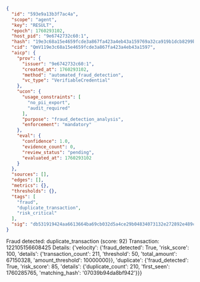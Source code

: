 ```json
{
  "id": "593e9a13b3f7ac4a",
  "scope": "agent",
  "key": "RESULT",
  "epoch": 1760293102,
  "host_pid": "9e6742732c60:1",
  "hash": "19e3c68a15e4659fcde3a867fa423a4eb43a159769a32ca919b1dcb8299b3a37",
  "cid": "QmV119e3c68a15e4659fcde3a867fa423a4eb43a1597",
  "aicp": {
    "prov": {
      "issuer": "9e6742732c60:1",
      "created_at": 1760293102,
      "method": "automated_fraud_detection",
      "vc_type": "VerifiableCredential"
    },
    "ucon": {
      "usage_constraints": [
        "no_pii_export",
        "audit_required"
      ],
      "purpose": "fraud_detection_analysis",
      "enforcement": "mandatory"
    },
    "eval": {
      "confidence": 1.0,
      "evidence_count": 0,
      "review_status": "pending",
      "evaluated_at": 1760293102
    }
  },
  "sources": [],
  "edges": [],
  "metrics": {},
  "thresholds": {},
  "tags": [
    "fraud",
    "duplicate_transaction",
    "risk_critical"
  ],
  "sig": "db531919424aa6613664ba69cb032d5a4ce29b04834073132e272892e489c09a"
}
```

Fraud detected: duplicate_transaction (score: 92)
Transaction: 122105156608425
Details: {'velocity': {'fraud_detected': True, 'risk_score': 100, 'details': {'transaction_count': 211, 'threshold': 50, 'total_amount': 67150328, 'amount_threshold': 10000000}}, 'duplicate': {'fraud_detected': True, 'risk_score': 85, 'details': {'duplicate_count': 210, 'first_seen': 1760285765, 'matching_hash': '07039b94da8bf942'}}}